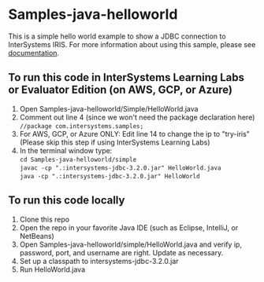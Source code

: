 # Samples-java-helloworld
This is a simple hello world example to show a JDBC connection to InterSystems IRIS. For more information about using this sample, please see [documentation](https://irisdocs.intersystems.com/irislatest/csp/docbook/DocBook.UI.Page.cls?KEY=AB_idesetup).

## To run this code in InterSystems Learning Labs or Evaluator Edition (on AWS, GCP, or Azure)
1. Open Samples-java-helloworld/Simple/HelloWorld.java
2. Comment out line 4 (since we won't need the package declaration here)  
	`//package com.intersystems.samples;`
3. For AWS, GCP, or Azure ONLY: Edit line 14 to change the ip to "try-iris" (Please skip this step if using InterSystems Learning Labs)
4. In the terminal window type:  
	`cd Samples-java-helloworld/simple`  
	`javac -cp ".:intersystems-jdbc-3.2.0.jar" HelloWorld.java`  
	`java -cp ".:intersystems-jdbc-3.2.0.jar" HelloWorld`  

## To run this code locally
1. Clone this repo
2. Open the repo in your favorite Java IDE (such as Eclipse, IntelliJ, or NetBeans)
3. Open Samples-java-helloworld/simple/HelloWorld.java and verify ip, password, port, and username are right. Update as necessary.
4. Set up a classpath to intersystems-jdbc-3.2.0.jar
5. Run HelloWorld.java
